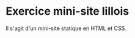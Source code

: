 Exercice mini-site lillois
==========================

Il s'agit d'un mini-site statique en HTML et CSS.